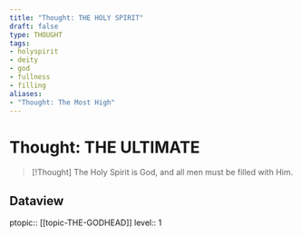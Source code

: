 ```yaml
---
title: "Thought: THE HOLY SPIRIT"
draft: false
type: THOUGHT
tags:
- holyspirit
- deity
- god
- fullness
- filling
aliases:
- "Thought: The Most High"
---
```

# Thought: THE ULTIMATE
> [!Thought]
> The Holy Spirit is God, and all men must be filled with Him.

## Dataview
ptopic:: [[topic-THE-GODHEAD]]
level:: 1
